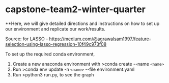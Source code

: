 # capstone-team2-winter-quarter

**Here, we will give detailed directions and instructions on how to set up our environment and replicate our work/results.


Source: for LASSO - https://medium.com/@agrawalsam1997/feature-selection-using-lasso-regression-10f49c973f08

To set up the required conda environment,
1. Create a new anaconda environment with >conda create --name `<name>`
2. Run >conda env update -n `<name>` --file environment.yaml
3. Run >python3 run.py, to see the graph
